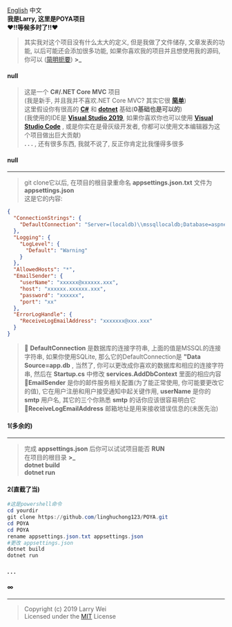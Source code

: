 ﻿<a href="../README.md">English</a>   中文    
**我是Larry, 这里是POYA项目**   
**❤!!等候多时了!!❤**
>其实我对这个项目没有什么太大的定义, 但是我做了文件储存, 文章发表的功能, 以后可能还会添加很多功能, 
 如果你喜欢我的项目并且想使用我的源码, 你可以 (<a href="#2">简明扼要</a>) **>_**   
####  null  
>这是一个 **C#/.NET Core MVC** 项目   
(我是新手, 并且我并不喜欢.NET Core MVC? 其实它很 **[简单](https://docs.microsoft.com/en-us/aspnet/?view=aspnetcore-2.2#pivot=core "简单")**)   
这里假设你有很高的 **[C#](https://docs.microsoft.com/en-us/dotnet/csharp/  "C#")** 和   **[dotnet](https://dotnet.microsoft.com/  "dotnet")**  基础(**0基础也是可以的**)  
(我使用的IDE是 **[Visual Studio 2019](https://visualstudio.microsoft.com/  "Visual Studio 2019")**, 如果你喜欢你也可以使用 **[Visual Studio Code](https://code.visualstudio.com/  "Visual Studio Code")** , 或是你实在是骨灰级开发者, 你都可以使用文本编辑器为这个项目做出巨大贡献)  
**. . .** , 还有很多东西, 我就不说了, 反正你肯定比我懂得多很多
#### <span id="null">null</span>  
***  
>git clone它以后, 在项目的根目录重命名 **appsettings.json.txt** 文件为 **appsettings.json**     
这是它的内容:  
```json
{
  "ConnectionStrings": { 
    "DefaultConnection": "Server=(localdb)\\mssqllocaldb;Database=aspnet-POYA-0E28E843-176D-49F3-9739-6D5E6F1BC3F5;Trusted_Connection=True;MultipleActiveResultSets=true"
  },
  "Logging": {
    "LogLevel": {
      "Default": "Warning"
    }
  },
  "AllowedHosts": "*",
  "EmailSender": {
    "userName": "xxxxxx@xxxxxx.xxx",
    "host": "xxxxxx.xxxxxx.xxx",
    "password": "xxxxxx",
    "port": "xx"
  }, 
  "ErrorLogHandle": {
    "ReceiveLogEmailAddress": "xxxxxxx@xxx.xxx"
  }
} 
```     
>🧧 **DefaultConnection** 是数据库的连接字符串, 上面的值是MSSQL的连接字符串, 如果你使用SQLite, 那么它的DefaultConnection是  **"Data Source=app.db**   , 当然了, 你可以更改成你喜欢的数据库和相应的连接字符串, 然后在  **Startup.cs** 中修改  **services.AddDbContext**  里面的相应内容   
🧧**EmailSender** 是你的邮件服务相关配置(为了能正常使用, 你可能要更改它的值), 它在用户注册和用户接受通知中起关键作用,  **userName** 是你的  **smtp** 用户名, 其它的三个你熟悉 **smtp** 的话你应该很容易明白它   
🧧**ReceiveLogEmailAddress** 邮箱地址是用来接收错误信息的(未医先治)    
#### 1(多余的)    
***   
>完成 **appsettings.json** 后你可以试试项目能否 **RUN**  
在项目的根目录 **>_**  
**dotnet build**  
**dotnet run**

#### <span id="2">2(直截了当)</span>
```powershell    
#这是powershell命令
cd yourdir
git clone https://github.com/linghuchong123/POYA.git
cd POYA
cd POYA
rename appsettings.json.txt appsettings.json
#更改 appsettings.json
dotnet build
dotnet run
```
  

#### . . .  


 ####  ∞
***      
>Copyright (c) 2019 Larry Wei   
Licensed under the [MIT](https://github.com/linghuchong123/POYA/blob/master/LICENSE "MIT License") License
